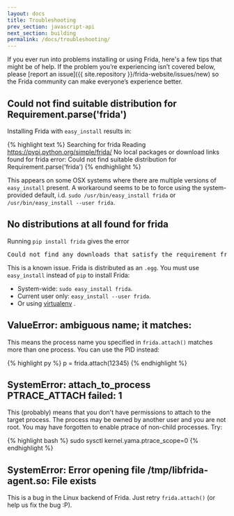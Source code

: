 ```yaml
---
layout: docs
title: Troubleshooting
prev_section: javascript-api
next_section: building
permalink: /docs/troubleshooting/
---
```


If you ever run into problems installing or using Frida, here's a few tips
that might be of help. If the problem you’re experiencing isn’t covered below,
please [report an issue]({{ site.repository }}/frida-website/issues/new) so the
Frida community can make everyone’s experience better.

## Could not find suitable distribution for Requirement.parse('frida')

Installing Frida with `easy_install` results in:

{% highlight text %}
Searching for frida
Reading https://pypi.python.org/simple/frida/
No local packages or download links found for frida
error: Could not find suitable distribution for Requirement.parse('frida')
{% endhighlight %}

This appears on some OSX systems where there are multiple versions of
`easy_install` present. A workaround seems to be to force using the
system-provided default, i.d. `sudo /usr/bin/easy_install frida` or
`/usr/bin/easy_install --user frida`.

## No distributions at all found for frida

Running ``pip install frida`` gives the error
<pre>Could not find any downloads that satisfy the requirement frida</pre>

This is a known issue. Frida is distributed as an `.egg`. You must use
`easy_install` instead of `pip` to install Frida:
 * System-wide: `sudo easy_install frida`.
 * Current user only: `easy_install --user frida`.
 * Or using [virtualenv](http://www.virtualenv.org/en/latest/) .

## ValueError: ambiguous name; it matches:

This means the process name you specified in `frida.attach()` matches more than
one process. You can use the PID instead:

{% highlight py %}
p = frida.attach(12345)
{% endhighlight %}

## SystemError: attach_to_process PTRACE_ATTACH failed: 1

This (probably) means that you don't have permissions to attach to the target
process. The process may be owned by another user and you are not root. You may
have forgotten to enable ptrace of non-child processes. Try:

{% highlight bash %}
sudo sysctl kernel.yama.ptrace_scope=0
{% endhighlight %}

## SystemError: Error opening file /tmp/libfrida-agent.so: File exists

This is a bug in the Linux backend of Frida. Just retry `frida.attach()` (or
help us fix the bug :P).
